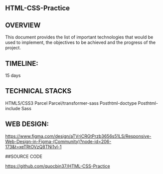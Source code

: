## HTML-CSS-Practice

## OVERVIEW

This document provides the list of important technologies that would be used to implement, the objectives to be achieved and the progress of the project.

## TIMELINE:

15 days

## TECHNICAL STACKS

HTML5/CSS3
Parcel
Parcel/transformer-sass
Posthtml-doctype
Posthtml-include
Sass

## WEB DESIGN:

https://www.figma.com/design/aTVriCRGtPrzb3656s51LS/Responsive-Web-Design-in-Figma-(Community)?node-id=206-173&t=xeTRtOVzQ8TNi1vl-1


##SOURCE CODE 

https://github.com/quocbin37/HTML-CSS-Practice

